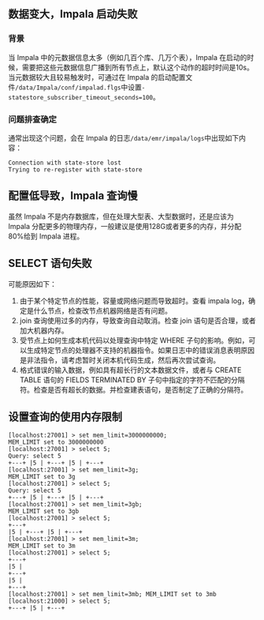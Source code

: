## 数据变大，Impala 启动失败

### 背景

当 Impala 中的元数据信息太多（例如几百个库、几万个表），Impala 在启动的时候，需要把这些元数据信息广播到所有节点上，默认这个动作的超时时间是10s。当元数据较大且较易触发时，可通过在 Impala 的启动配置文件`/data/Impala/conf/impalad.flgs`中设置`-statestore_subscriber_timeout_seconds=100`。

### 问题排查确定

通常出现这个问题，会在 Impala 的日志`/data/emr/impala/logs`中出现如下内容：
```
Connection with state-store lost
Trying to re-register with state-store
```

## 配置低导致，Impala 查询慢

虽然 Impala 不是内存数据库，但在处理大型表、大型数据时，还是应该为 Impala 分配更多的物理内存，一般建议是使用128G或者更多的内存，并分配80%给到 Impala 进程。

## SELECT 语句失败

可能原因如下：
1. 由于某个特定节点的性能，容量或网络问题而导致超时。查看 impala log，确定是什么节点，检查改节点机器网络是否有问题。
2. join 查询使用过多的内存，导致查询自动取消。检查 join 语句是否合理，或者加大机器内存。
3. 受节点上如何生成本机代码以处理查询中特定 WHERE 子句的影响。例如，可以生成特定节点的处理器不支持的机器指令。如果日志中的错误消息表明原因是非法指令，请考虑暂时关闭本机代码生成，然后再次尝试查询。
4. 格式错误的输入数据，例如具有超长行的文本数据文件，或者与 CREATE TABLE 语句的 FIELDS TERMINATED BY 子句中指定的字符不匹配的分隔符。检查是否有超长的数据。并检查建表语句，是否制定了正确的分隔符。

## 设置查询的使用内存限制

```
[localhost:27001] > set mem_limit=3000000000;
MEM_LIMIT set to 3000000000
[localhost:27001] > select 5;
Query: select 5
+---+ |5 | +---+ |5 | +---+
[localhost:27001] > set mem_limit=3g;
MEM_LIMIT set to 3g
[localhost:27001] > select 5;
Query: select 5
+---+ |5 | +---+ |5 | +---+
[localhost:27001] > set mem_limit=3gb;
MEM_LIMIT set to 3gb
[localhost:27001] > select 5;
+---+
|5 | +---+ |5 | +---+
[localhost:27001] > set mem_limit=3m;
MEM_LIMIT set to 3m
[localhost:27001] > select 5;
+---+
|5 |
+---+
|5 |
+---+
[localhost:27001] > set mem_limit=3mb; MEM_LIMIT set to 3mb [localhost:21000] > select 5;
+---+ |5 | +---+
```

